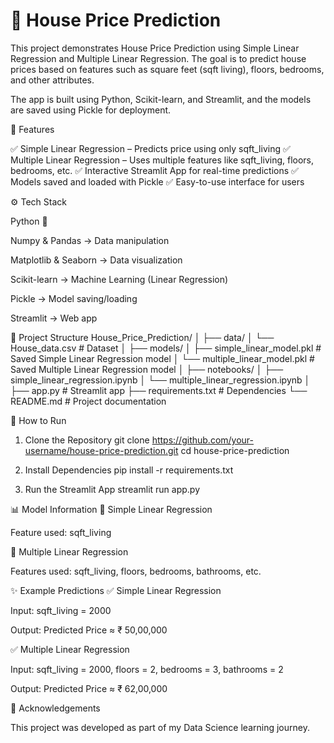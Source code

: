 # 🏡 House Price Prediction

This project demonstrates House Price Prediction using Simple Linear Regression and Multiple Linear Regression.
The goal is to predict house prices based on features such as square feet (sqft living), floors, bedrooms, and other attributes.

The app is built using Python, Scikit-learn, and Streamlit, and the models are saved using Pickle for deployment.

📌 Features

✅ Simple Linear Regression – Predicts price using only sqft_living
✅ Multiple Linear Regression – Uses multiple features like sqft_living, floors, bedrooms, etc.
✅ Interactive Streamlit App for real-time predictions
✅ Models saved and loaded with Pickle
✅ Easy-to-use interface for users

⚙️ Tech Stack

Python 🐍

Numpy & Pandas → Data manipulation

Matplotlib & Seaborn → Data visualization

Scikit-learn → Machine Learning (Linear Regression)

Pickle → Model saving/loading

Streamlit → Web app

📂 Project Structure
House_Price_Prediction/
│
├── data/
│   └── House_data.csv               # Dataset
│
├── models/
│   ├── simple_linear_model.pkl      # Saved Simple Linear Regression model
│   └── multiple_linear_model.pkl    # Saved Multiple Linear Regression model
│
├── notebooks/
│   ├── simple_linear_regression.ipynb
│   └── multiple_linear_regression.ipynb
│
├── app.py                           # Streamlit app
├── requirements.txt                 # Dependencies
└── README.md                        # Project documentation

🚀 How to Run
1. Clone the Repository
git clone https://github.com/your-username/house-price-prediction.git
cd house-price-prediction

2. Install Dependencies
pip install -r requirements.txt

3. Run the Streamlit App
streamlit run app.py

📊 Model Information
🔹 Simple Linear Regression

Feature used: sqft_living


🔹 Multiple Linear Regression

Features used: sqft_living, floors, bedrooms, bathrooms, etc.


✨ Example Predictions
✅ Simple Linear Regression

Input: sqft_living = 2000

Output: Predicted Price ≈ ₹ 50,00,000

✅ Multiple Linear Regression

Input: sqft_living = 2000, floors = 2, bedrooms = 3, bathrooms = 2

Output: Predicted Price ≈ ₹ 62,00,000

🙌 Acknowledgements

This project was developed as part of my Data Science learning journey.
